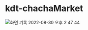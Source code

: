 # kdt-chachaMarket
![화면 기록 2022-08-30 오후 2 47 44](https://user-images.githubusercontent.com/89016723/187359439-993aa381-4eea-429f-9977-a0d6a49db1dc.gif)
